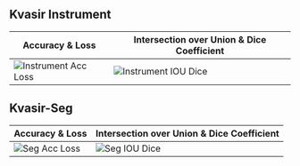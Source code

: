## Kvasir Instrument

| Accuracy & Loss | Intersection over Union & Dice Coefficient |
|---|---|
| ![Instrument Acc Loss](/instrument_acc_loss.png) | ![Instrument IOU Dice](/instrument_iou_dice.png) |

## Kvasir-Seg

| Accuracy & Loss | Intersection over Union & Dice Coefficient |
|---|---|
| ![Seg Acc Loss](/seg_acc_loss.png) | ![Seg IOU Dice](/seg_iou_dice.png) |

